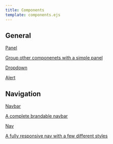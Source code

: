 ```yaml
---
title: Components
template: components.ejs
---
```


<h2 id="navigation">General</h2>
<div class="row">
    <div class="col-4">
        <div class="component">
            <a href="/components/panel.html">
                <div class="icon"></div>
                <div class="p">
                    <div class="title text-m">Panel</div>
                    <p class="text--gray">Group other componenets with a simple panel</p>
                </div>
            </a>
        </div>
    </div>
    <div class="col-4">
        <div class="component">
            <a href="/components/dropdown.html">
                <div class="icon"></div>
                <div class="p">
                    <div class="title text-m">Dropdown</div>
                    <p class="text--gray"></p>
                </div>
            </a>
        </div>
    </div>
    <div class="col-4">
        <div class="component">
            <a href="/components/alert.html">
                <div class="icon"></div>
                <div class="p">
                    <div class="title text-m">Alert</div>
                    <p class="text--gray"></p>
                </div>
            </a>
        </div>
    </div>
</div>

<h2 id="navigation">Navigation</h2>
<div class="row">
    <div class="col-4">
        <div class="component">
            <a href="/components/navbar.html">
                <div class="icon"></div>
                <div class="p">
                    <div class="title text-m">Navbar</div>
                    <p class="text--gray">A complete brandable navbar</p>
                </div>
            </a>
        </div>
    </div>
    <div class="col-4">
        <div class="component">
            <a href="/components/nav.html">
                <div class="icon"></div>
                <div class="p">
                    <div class="title text-m">Nav</div>
                    <p class="text--gray">A fully responsive nav with a few different styles</p>
                </div>
            </a>
        </div>
    </div>
</div>